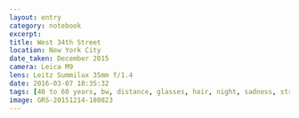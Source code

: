 ```yaml
--- 
layout: entry
category: notebook
excerpt:
title: West 34th Street
location: New York City
date_taken: December 2015
camera: Leica M9
lens: Leitz Summilux 35mm f/1.4
date: 2016-03-07 18:35:32
tags: [40 to 60 years, bw, distance, glasses, hair, night, sadness, street, stress, wind, woman]
image: GRS-20151214-180823
---
```

